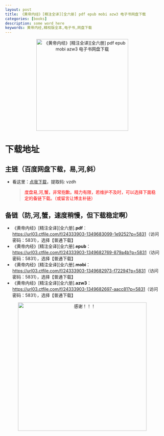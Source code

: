 ```yaml
---
layout: post
title: 《黄帝内经》[精注全译][全六册] pdf epub mobi azw3 电子书网盘下载
categories: [books]
description: some word here
keywords: 黄帝内经,精校版全本,电子书,网盘下载
---
```


<div align="center"><img src="https://qweree.cn/wp-content/uploads/2024/08/huang-di-nei-jing-tuya.jpg" alt="《黄帝内经》[精注全译][全六册] pdf epub mobi azw3 电子书网盘下载" width="300px" height="auto"></div>

# 下载地址

## 主链（百度网盘下载，易,河,斜）

- 看这里：[点我下载](https://pan.baidu.com/s/1iMXUbSbtZQZjDcqDmnWUyw?pwd=vzdh)，提取码: vzdh

  > <p style="color:red" >度盘易,河,蟹，非常抱歉。精力有限，若维护不及时，可以选择下面稳定的备链下载。（或留言让博主补链）</p>

## 备链（防,河,蟹，速度稍慢，但下载稳定啊）

- 《黄帝内经》[精注全译][全六册].**pdf**：<https://url03.ctfile.com/f/24333903-1349683099-1e9252?p=5831>（访问密码：5831），选择【普通下载】
- 《黄帝内经》[精注全译][全六册].**epub**：<https://url03.ctfile.com/f/24333903-1349682769-879a4b?p=5831>（访问密码：5831），选择【普通下载】
- 《黄帝内经》[精注全译][全六册].**mobi**：<https://url03.ctfile.com/f/24333903-1349682973-f72294?p=5831>（访问密码：5831），选择【普通下载】
- 《黄帝内经》[精注全译][全六册].**azw3**：<https://url03.ctfile.com/f/24333903-1349682697-aacc81?p=5831>（访问密码：5831），选择【普通下载】

<div align="center"><img src="https://pic.imgdb.cn/item/661246bf68eb935713c7f81c.gif" alt="感谢！！！" width="420px" height="auto"/></div>
